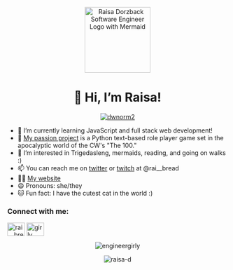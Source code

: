 <p align="center">
  <img height="150" alt="Raisa Dorzback Software Engineer Logo with Mermaid" src="https://raisadorzback.netlify.app/images/logo/logo-white-transparent.png">  
</p>
<h1 align="center">👋 Hi, I’m Raisa!</h1>

<p align="center"> <a href="https://twitter.com/rai__bread" target="blank"><img src="https://img.shields.io/twitter/follow/rai__bread?logo=twitter&style=for-the-badge" alt="dwnorm2" /></a> </p>

- 🧠 I’m currently learning JavaScript and full stack web development!
- 🌱 [My passion project](https://github.com/raisa-d/the-100-rpg/) is a Python text-based role player game set in the apocalyptic world of the CW's "The 100."
- 👀 I’m interested in Trigedasleng, mermaids, reading, and going on walks :)
- 📫 You can reach me on [twitter](https://twitter.com/rai__bread) or [twitch](https://www.twitch.tv/rai__bread) at @rai__bread
- 👨‍💻 [My website](https://raisadorzback.netlify.app/)
- 😄 Pronouns: she/they
- 🐱 Fun fact: I have the cutest cat in the world :)

<h3 align="left">Connect with me:</h3>
<a href="https://twitter.com/rai__bread" target="_blank"><img align="center" src="https://raw.githubusercontent.com/rahuldkjain/github-profile-readme-generator/master/src/images/icons/Social/twitter.svg" alt="rai__bread" height="30" width="40" /></a>
<a href="https://linkedin.com/in/raisa-d" target="_blank"><img align="center" src="https://raw.githubusercontent.com/rahuldkjain/github-profile-readme-generator/master/src/images/icons/Social/linked-in-alt.svg" alt="girly tambeagbor" height="30" width="40" /></a>
<p></p>
<p align="center"><img src="https://github-readme-stats.vercel.app/api/top-langs?username=engineergirly&show_icons=true&locale=en&layout=compact" alt="engineergirly" /></p>
<p align="center" ><img src="https://github-readme-streak-stats.herokuapp.com/?user=raisa-d&" alt="raisa-d" /></p>
